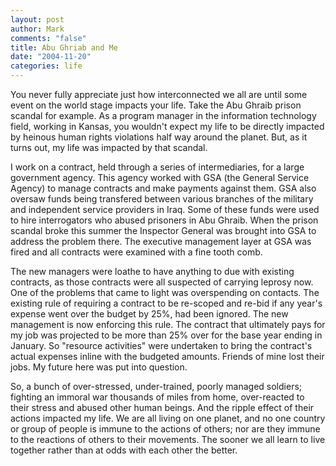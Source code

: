 ```yaml
--- 
layout: post
author: Mark
comments: "false"
title: Abu Ghriab and Me
date: "2004-11-20"
categories: life
---
```

You never fully appreciate just how interconnected we all are until some event on the world stage impacts your life. Take the  Abu Ghraib prison scandal for example. As a program manager in the information technology field, working in Kansas, you wouldn't expect my life to be directly impacted by heinous human rights violations half way around the planet. But, as it turns out, my life was impacted by that scandal.

I work on a contract, held through a series of intermediaries, for a large government agency. This agency worked with GSA (the General Service Agency) to manage contracts and make payments against them. GSA also oversaw funds being transfered between various branches of the military and independent service providers in Iraq. Some of these funds were used to hire interrogators who abused prisoners in Abu Ghraib. When the prison scandal broke this summer the Inspector General was brought into GSA to address the problem there. The executive management layer at GSA was fired and all contracts were examined with a fine tooth comb.

The new managers were loathe to have anything to due with existing contracts, as those contracts were all suspected of carrying leprosy now. One of the problems that came to light was overspending on contacts. The existing rule of requiring a contract to be re-scoped and re-bid if any year's expense went over the budget by 25%, had been ignored. The new management is now enforcing this rule. The contract that ultimately pays for my job was projected to be more than 25% over for the base year ending in January. So "resource activities" were undertaken to bring the contract's actual expenses inline with the budgeted amounts. Friends of mine lost their jobs. My future here was put into question.

So, a bunch of over-stressed, under-trained, poorly managed soldiers; fighting an immoral war thousands of miles from home, over-reacted to their stress and abused other human beings. And the ripple effect of their actions impacted my life. We are all living on one planet, and no one country or group of people is immune to the actions of others; nor are they immune to the reactions of others to their movements. The sooner we all learn to live together rather than at odds with each other the better.
